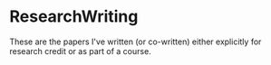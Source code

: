 # ResearchWriting
These are the papers I've written (or co-written) either explicitly for research credit or as part of a course.
